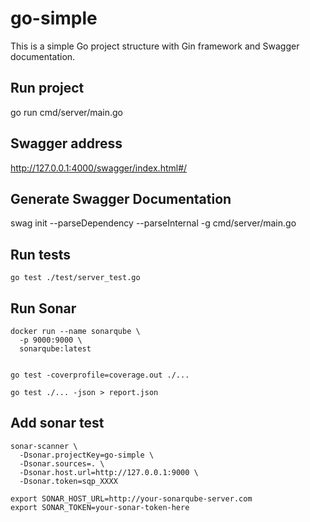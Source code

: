 # go-simple

This is a simple Go project structure with Gin framework and Swagger documentation.

## Run project

go run cmd/server/main.go

## Swagger address

http://127.0.0.1:4000/swagger/index.html#/

## Generate Swagger Documentation

swag init --parseDependency --parseInternal -g cmd/server/main.go


## Run tests

```
go test ./test/server_test.go

```

## Run Sonar

```
docker run --name sonarqube \
  -p 9000:9000 \
  sonarqube:latest


go test -coverprofile=coverage.out ./...

go test ./... -json > report.json
```


## Add sonar test

```
sonar-scanner \
  -Dsonar.projectKey=go-simple \
  -Dsonar.sources=. \
  -Dsonar.host.url=http://127.0.0.1:9000 \
  -Dsonar.token=sqp_XXXX
```

```
export SONAR_HOST_URL=http://your-sonarqube-server.com
export SONAR_TOKEN=your-sonar-token-here
```
